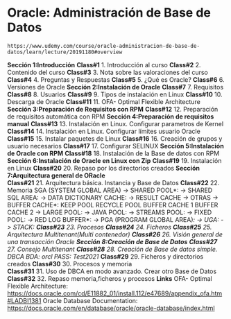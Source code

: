 # Oracle: Administración de Base de Datos
    https://www.udemy.com/course/oracle-administracion-de-base-de-datos/learn/lecture/20191180#overview
**Sección 1:Introducción**
    **Class#1**
        1. Introducción al curso
    **Class#2**
        2. Contenido del curso
    **Class#3**
        3. Nota sobre las valoraciones del curso
    **Class#4**
        4. Preguntas y Respuestas
    **Class#5**
        5. ¿Qué es Oracle?
    **Class#6**
        6. Versiones de Oracle
**Sección 2:Instalación de Oracle**
    **Class#7**
        7. Requisitos
    **Class#8**
        8. Usuarios
    **Class#9**
        9. Tipos de instalación en Linux
    **Class#10**
        10. Descarga de Oracle
    **Class#11**
        11. OFA- Optimal Flexible Architecture
**Sección 3:Preparación de Requisitos con RPM**
    **Class#12**
        12. Preparación de requisitos automática con RPM
**Sección 4:Preparación de requisitos manual**
    **Class#13**
        13. Instalación en Linux. Configurar parametros de Kernel
    **Class#14**
        14. Instalación en Linux. Configurar límites usuario Oracle
    **Class#15**
        15. Instalar paquetes de Linux
    **Class#16**
        16. Creación de grupos y usuario necesarios
    **Class#17**
        17. Configurar SELINUX
**Sección 5:Instalación de Oracle con RPM**
    **Class#18**
        18. Instalación de la Base de datos con RPM
**Sección 6:Instalación de Oracle en Linux con Zip**
    **Class#19**
        19. Instalación en Linux
    **Class#20**
        20. Repaso por los directorios creados
**Sección 7:Arquitectura general de ORacle**    
    **Class#21**
        21. Arquitectura básica. Instancia y Base de Datos
    **Class#22**
        22. Memoria
            SGA (SYSTEM GLOBAL AREA)
                -> SHARED POOL*:
                   -> SHARED SQL AREA:
                   -> DATA DICTIONARY CACHE:
                   -> RESULT CACHE
                   -> OTRAS
                -> BUFFER CACHE*:
                    KEEP POOL
                    RECYCLE POOL
                    BUFFER CACHE 1
                    BUFFER CACHE 2
                -> LARGE POOL:
                -> JAVA POOL:
                -> STREAMS POOL:
                -> FIXED POOL:
                -> RED LOG BUFFER*:
                -> PGA (PROGRAM GLOBAL AREA)*:
                    -> UGA:
                    -> STACK:
    **Class#23**
        23. Procesos
    **Class#24**
        24. Ficheros
    **Class#25**
        25. Arquitectura Multitenant(Multi contenedor)
    **Class#26**
        26. Visión general de una transacción Oracle
**Sección 8:Creación de Base de Datos**
    **Class#27**
        27. Consejo Multitenant
    **Class#28**
        28. Creación de Base de datos simple. DBCA
            BDA: orcl
            PASS: Test2021*
    **Class#29**
        29. Ficheros y directorios creados
    **Class#30**
        30. Procesos y memoria  
    **Class#31**
        31. Uso de DBCA en modo avanzado. Crear otro Base de Datos
    **Class#32**
        32. Repaso memoria,ficheros y procesos
**Links**
    OFA- Optimal Flexible Architecture:
        https://docs.oracle.com/cd/E11882_01/install.112/e47689/appendix_ofa.htm#LADBI1381
    Oracle Database Documentation:
        https://docs.oracle.com/en/database/oracle/oracle-database/index.html